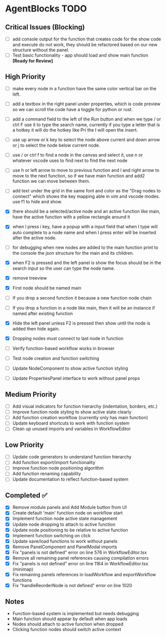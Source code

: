 # AgentBlocks TODO

## Critical Issues (Blocking)
- [ ] add console output for the function that creates code for the show code and execute do not work, they should be refactored based on our new structure without the panel.
- [ ] Test basic functionality - app should load and show main function **[Ready for Review]**

## High Priority
- [ ] make every node in a function have the same color vertical bar on the left.
- [ ] add a textbox in the right panel under properties, which is code preview so we can scroll the code have a toggle for python or rust.
- [ ] add a command field to the left of the Run button and when we type / or ctrl F use it to type the search name, currently if you type a letter that is a hotkey it will do the hotkey like Pri the I will open the insert.
- [ ] use up arrow or k key to select the node above current and down arrow or j to select the node below current node.
- [ ] use / or ctrl f to find a node in the canvas and select it, use n or whatever vscode uses to find next to find the next node 
- [ ] use h or left arrow to move to previous function and l and right arrow to move to the next function, so if we have main function and add2 function we can move between them.
- [ ] add text under the grid in the same font and color as the "Drag nodes to connect" which shows the key mapping able in vim and vscode modes. use f1 to hide and show.
- [X] there should be a selected/active node and an active function like main, have the active function with a yellow rectangle around it

- [X] when I press i key, have a popup with a input field that when I type will auto complete to a node name and when I press enter will be inserted after the active node.
- [ ] for debugging when new nodes are added to the main function print to the console the json structure for the main and its children.
- [X] when F2 is pressed and the left panel is show the focus should be in the search input so the user can type the node name.
- [X] remove treeview
- [X] First node should be named main
- [ ] If you drop a second function it because a new function node chain
- [ ] If you drop a function in a node like main, then it will be an instance if named after existing function
- [X] Hide the left panel unless F2 is pressed then show until the node is added then hide again.
- [X] Dropping nodes must connect to last node in function
- [ ] Verify function-based workflow works in browser
- [ ] Test node creation and function switching
- [ ] Update NodeComponent to show active function styling
- [ ] Update PropertiesPanel interface to work without panel props

## Medium Priority
- [ ] Add visual indicators for function hierarchy (indentation, borders, etc.)
- [ ] Improve function node styling to show active state clearly
- [ ] Add function creation workflow (currently only has main function)
- [ ] Update keyboard shortcuts to work with function system
- [ ] Clean up unused imports and variables in WorkflowEditor

## Low Priority
- [ ] Update code generators to understand function hierarchy
- [ ] Add function export/import functionality
- [ ] Improve function node positioning algorithm
- [ ] Add function renaming capability
- [ ] Update documentation to reflect function-based system

## Completed ✅
- [x] Remove module panels and Add Module button from UI
- [x] Create default 'main' function node on workflow start
- [x] Implement function node active state management
- [x] Update node dropping to attach to active function
- [x] Update node positioning to be relative to active function
- [x] Implement function switching on click
- [x] Update save/load functions to work without panels
- [x] Remove PanelComponent and PanelModal imports
- [x] Fix "panels is not defined" error on line 576 in WorkflowEditor.tsx
- [x] Remove all remaining panel references causing compilation errors
- [x] Fix "panels is not defined" error on line 1164 in WorkflowEditor.tsx (minimap)
- [x] Fix remaining panels references in loadWorkflow and exportWorkflow functions
- [x] Fix "handleReorderNode is not defined" error on line 1020

## Notes
- Function-based system is implemented but needs debugging
- Main function should appear by default when app loads
- Nodes should attach to active function when dropped
- Clicking function nodes should switch active context